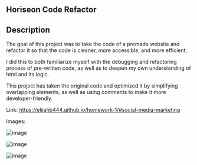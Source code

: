 ## Horiseon Code Refactor

## Description

The goal of this project was to take the code of a premade website and refactor it so that the code is cleaner, more accessible, and more efficient. 

I did this to both familiarize myself with the debugging and refactoring process of pre-written code, as well as to deepen my own understanding of html and its logic. 

This project has taken the original code and optimized it by simplifying overlapping elements, as well as using comments to make it more developer-friendly. 


Link: https://elijahb444.github.io/homework-1/#social-media-marketing

Images:

![image](https://github.com/elijahb444/homework-1/assets/167688028/ab578f18-a6a4-42b2-9084-64206b36fcb4)


![image](https://github.com/elijahb444/homework-1/assets/167688028/ff7b8683-2a59-4c22-bc36-84051510a6bb)


![image](https://github.com/elijahb444/homework-1/assets/167688028/c236a931-42c6-4bf5-aad6-44f90b8db172)


